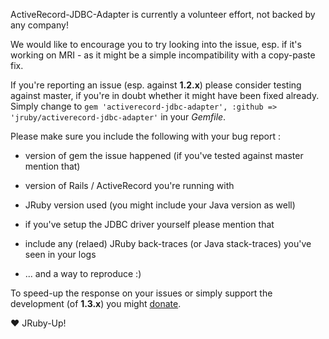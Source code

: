 
ActiveRecord-JDBC-Adapter is currently a volunteer effort, not backed by any company!

We would like to encourage you to try looking into the issue, esp. if it's working on MRI - as it might be a simple incompatibility with a copy-paste fix.

If you're reporting an issue (esp. against **1.2.x**) please consider testing against master, if you're in doubt whether it might have been fixed already.
Simply change to `gem 'activerecord-jdbc-adapter', :github => 'jruby/activerecord-jdbc-adapter'` in your *Gemfile*.

Please make sure you include the following with your bug report :

* version of gem the issue happened (if you've tested against master mention that)

* version of Rails / ActiveRecord you're running with

* JRuby version used (you might include your Java version as well)

* if you've setup the JDBC driver yourself please mention that

* include any (relaed) JRuby back-traces (or Java stack-traces) you've seen in your logs

* ... and a way to reproduce :)

To speed-up the response on your issues or simply support the development (of **1.3.x**) you might [donate](https://www.bountysource.com/#fundraisers/311-activerecord-jdbc-adapter-1-3-x).

:heart: JRuby-Up!
